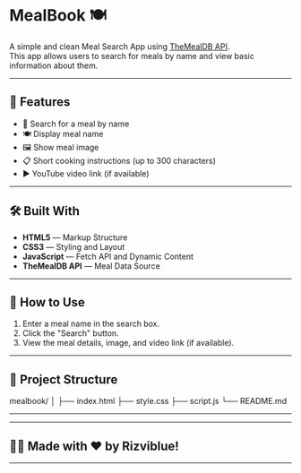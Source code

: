 # MealBook 🍽️

A simple and clean Meal Search App using [TheMealDB API](https://www.themealdb.com/).  
This app allows users to search for meals by name and view basic information about them.

---

## 📸 Features

- 🔎 Search for a meal by name
- 🍽️ Display meal name
- 🖼️ Show meal image
- 📋 Short cooking instructions (up to 300 characters)
- ▶️ YouTube video link (if available)

---

## 🛠️ Built With

- **HTML5** — Markup Structure
- **CSS3** — Styling and Layout
- **JavaScript** — Fetch API and Dynamic Content
- **TheMealDB API** — Meal Data Source

---

## 🚀 How to Use

1. Enter a meal name in the search box.
2. Click the "Search" button.
3. View the meal details, image, and video link (if available).

---

## 📂 Project Structure

mealbook/ │ ├── index.html ├── style.css ├── script.js └── README.md

---


---

## 🙋‍♂️ Made with ❤️ by Rizviblue!

---

